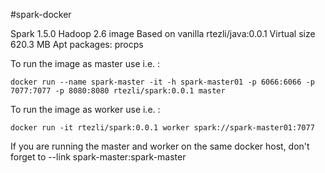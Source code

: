 #spark-docker

Spark 1.5.0 Hadoop 2.6 image
Based on vanilla rtezli/java:0.0.1
Virtual size 620.3 MB
Apt packages: procps

To run the image as master use i.e. :

`docker run --name spark-master -it -h spark-master01 -p 6066:6066 -p 7077:7077 -p 8080:8080 rtezli/spark:0.0.1 master`

To run the image as worker use i.e. :

`docker run -it rtezli/spark:0.0.1 worker spark://spark-master01:7077`

If you are running the master and worker on the same docker host, don't forget to --link spark-master:spark-master 